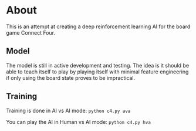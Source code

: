 # About
This is an attempt at creating a  deep reinforcement learning AI for the board game Connect Four.

## Model
The model is still in active development and testing. The idea is it should be able to teach itself to play by playing itself with minimal feature engineering if only using the board state proves to be impractical.

## Training
 
 Training is done in AI vs AI mode:
 ```python c4.py ava```
 
 You can play the AI in Human vs AI mode:
 ```python c4.py hva```
